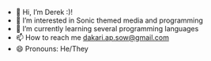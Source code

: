 - 👋 Hi, I’m Derek :)!
- 👀 I’m interested in Sonic themed media and programming
- 🌱 I’m currently learning several programming languages
- 📫 How to reach me dakari.ap.sow@gmail.com
- 😄 Pronouns: He/They
